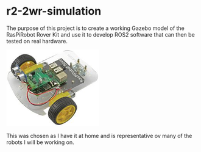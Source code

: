 # r2-2wr-simulation

The purpose of this project is to create a working Gazebo model of the
RasPiRobot Rover Kit and use it to develop ROS2 software that can then be
tested on real hardware.

![RasPiRobot Rover Robot](RasPiRobot.jpg "RasPiRobot Rover Robot")

This was chosen as I have it at home and is representative ov many of the
robots I will be working on.
